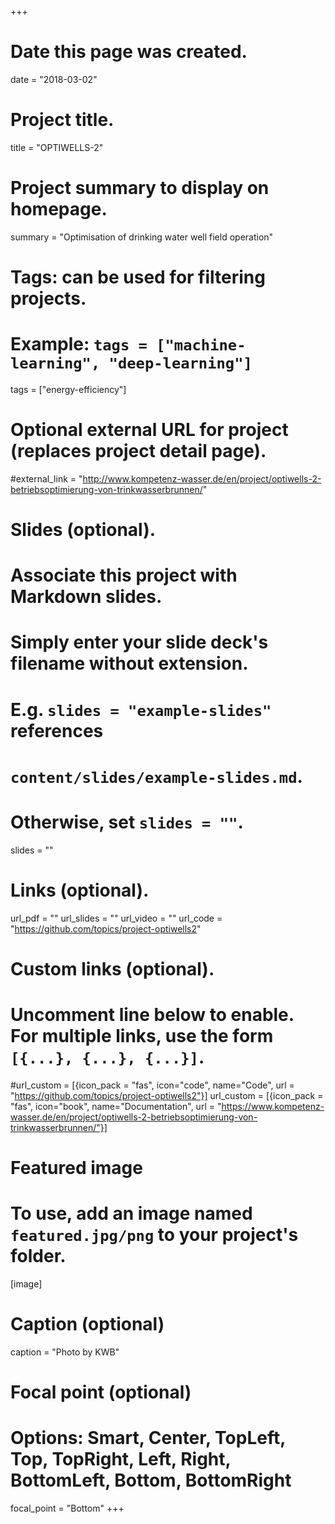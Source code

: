 +++
# Date this page was created.
date = "2018-03-02"

# Project title.
title = "OPTIWELLS-2"

# Project summary to display on homepage.
summary = "Optimisation of drinking water well field operation"

# Tags: can be used for filtering projects.
# Example: `tags = ["machine-learning", "deep-learning"]`
tags = ["energy-efficiency"]

# Optional external URL for project (replaces project detail page).
#external_link = "http://www.kompetenz-wasser.de/en/project/optiwells-2-betriebsoptimierung-von-trinkwasserbrunnen/"


# Slides (optional).
#   Associate this project with Markdown slides.
#   Simply enter your slide deck's filename without extension.
#   E.g. `slides = "example-slides"` references 
#   `content/slides/example-slides.md`.
#   Otherwise, set `slides = ""`.
slides = ""

# Links (optional).
url_pdf = ""
url_slides = ""
url_video = ""
url_code = "https://github.com/topics/project-optiwells2"

# Custom links (optional).
#   Uncomment line below to enable. For multiple links, use the form `[{...}, {...}, {...}]`.
#url_custom = [{icon_pack = "fas", icon="code", name="Code", url = "https://github.com/topics/project-optiwells2"}]
url_custom = [{icon_pack = "fas", icon="book", name="Documentation", url = "https://www.kompetenz-wasser.de/en/project/optiwells-2-betriebsoptimierung-von-trinkwasserbrunnen/"}]

# Featured image
# To use, add an image named `featured.jpg/png` to your project's folder. 
[image]
  # Caption (optional)
  caption = "Photo by KWB"
  
  # Focal point (optional)
  # Options: Smart, Center, TopLeft, Top, TopRight, Left, Right, BottomLeft, Bottom, BottomRight
  focal_point = "Bottom"
+++

